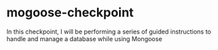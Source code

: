 # mogoose-checkpoint
In this checkpoint, I will be performing a series of guided instructions to handle and manage a database while using Mongoose
